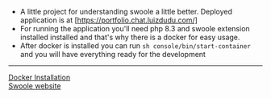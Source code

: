 - A little project for understanding swoole a little better. Deployed application is at [https://portfolio.chat.luizdudu.com/]
- For running the application you'll need php 8.3 and swoole extension installed installed and that's why there is a docker for easy usage.
- After docker is installed you can run `sh console/bin/start-container` and you will have everything ready for the development
---
[Docker Installation](https://docs.docker.com/engine/install/)       
[Swoole website](https://swoole.com/)
